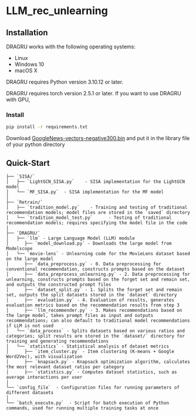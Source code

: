 # LLM_rec_unlearning

## Installation
DRAGRU works with the following operating systems:

* Linux
* Windows 10
* macOS X

DRAGRU requires Python version 3.10.12 or later.

DRAGRU requires torch version 2.5.1 or later. If you want to use DRAGRU with GPU,

### Install 
```bash
pip install -r requirements.txt
```
Download [GoogleNews-vectors-negative300.bin](https://drive.google.com/file/d/0B7XkCwpI5KDYNlNUTTlSS21pQmM/edit) and put it in the library file of your python directory 

## Quick-Start
```plaintext
├── `SISA/`
│   ├── `LightGCN_SISA.py`    - SISA implementation for the LightGCN model
│   └── `MF_SISA.py`  - SISA implementation for the MF model
│
├── `Retrain/`
│   ├── `tradition_model.py`    - Training and testing of traditional recommendation models; model files are stored in the `saved` directory
│   └── `tradition_model_test.py`      - Testing of traditional recommendation models; requires specifying the model file in the code
│
├── `DRAGRU/`
│   ├── `llm` - Large Language Model (LLM) module
│      ├── `model_download.py` - Downloads the large model from Modelscope
│   └── `movie-lens` - Unlearning code for the MovieLens dataset based on the large model
│      ├── `data_preprocess.py` - 0. Data preprocessing for conventional recommendation, constructs prompts based on the dataset
│      ├── `data_preprocess_unlearning.py` - 2. Data preprocessing for unlearning, constructs prompts based on the forget set and remain set, and outputs the constructed prompt files
│      ├── `dataset_split.py` - 1. Splits the forget set and remain set, outputs the split datasets stored in the `dataset` directory
│      ├── `evaluation.py` - 4. Evaluation of results, generates evaluation metrics based on the recommendation results from step 3
│      ├── `llm_recommender.py` - 3. Makes recommendations based on the large model, takes prompt files as input and outputs recommendations; can also default to traditional model recommendations if LLM is not used
│   └── `data_process` - Splits datasets based on various ratios and categories; split results are stored in the `dataset/` directory for training and generating recommendations
│   └── `statistics` - Statistical analysis of dataset metrics
│      ├── `item_cluster.py` - Item clustering (K-means + Google Word2Vec), with visualization
│      ├── `knapsack.py` - Knapsack optimization algorithm, calculates the most relevant dataset ratios per category
│      ├── `statistics.py` - Computes dataset statistics, such as average interactions per user
│
└── `config_file`  - Configuration files for running parameters of different datasets
│
└── `batch_execute.py`  - Script for batch execution of Python commands, used for running multiple training tasks at once
```
